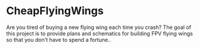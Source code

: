 # CheapFlyingWings
Are you tired of buying a new flying wing each time you crash? The goal of this project is to provide plans and schematics for building FPV flying wings so that you don't have to spend a fortune..
